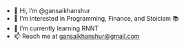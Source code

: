 - 👋 Hi, I’m @gansaikhanshur
- 👀 I’m interested in Programming, Finance, and Stoicism 📚
- 🌱 I’m currently learning RNNT
- 📫 Reach me at gansaikhanshur@gmail.com

<!---
gansaikhanshur/gansaikhanshur is a ✨ special ✨ repository because its `README.md` (this file) appears on your GitHub profile.
You can click the Preview link to take a look at your changes.
--->
